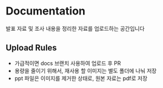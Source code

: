 # Documentation
발표 자료 및 조사 내용을 정리한 자료를 업로드하는 공간입니다
## Upload Rules
* 가급적이면 docs 브랜치 사용하여 업로드 후 PR
* 용량을 줄이기 위해서, 재사용 할 이미지는 별도 폴더에 나눠 저장
* ppt 파일은 이미지를 제거한 상태로, 원본 자료는 pdf로 저장